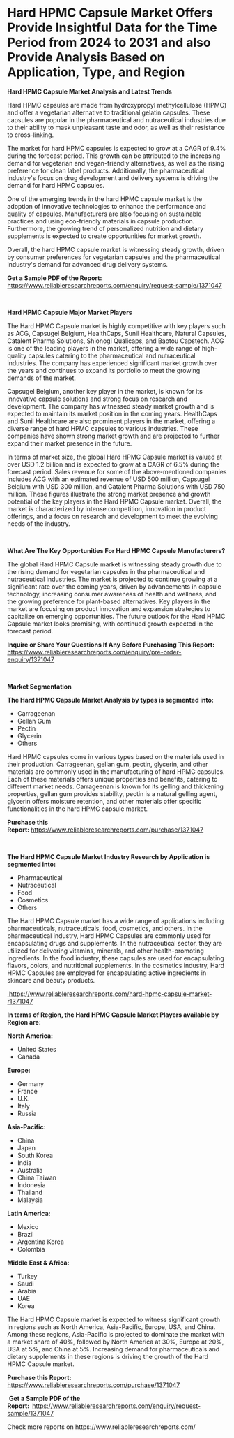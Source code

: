 <p><h1>Hard HPMC Capsule Market Offers Provide Insightful Data for the Time Period from 2024 to 2031 and also Provide Analysis Based on Application, Type, and Region</h1></p><p><strong>Hard HPMC Capsule Market Analysis and Latest Trends</strong></p>
<p><p>Hard HPMC capsules are made from hydroxypropyl methylcellulose (HPMC) and offer a vegetarian alternative to traditional gelatin capsules. These capsules are popular in the pharmaceutical and nutraceutical industries due to their ability to mask unpleasant taste and odor, as well as their resistance to cross-linking.</p><p>The market for hard HPMC capsules is expected to grow at a CAGR of 9.4% during the forecast period. This growth can be attributed to the increasing demand for vegetarian and vegan-friendly alternatives, as well as the rising preference for clean label products. Additionally, the pharmaceutical industry's focus on drug development and delivery systems is driving the demand for hard HPMC capsules.</p><p>One of the emerging trends in the hard HPMC capsule market is the adoption of innovative technologies to enhance the performance and quality of capsules. Manufacturers are also focusing on sustainable practices and using eco-friendly materials in capsule production. Furthermore, the growing trend of personalized nutrition and dietary supplements is expected to create opportunities for market growth.</p><p>Overall, the hard HPMC capsule market is witnessing steady growth, driven by consumer preferences for vegetarian capsules and the pharmaceutical industry's demand for advanced drug delivery systems.</p></p>
<p><strong>Get a Sample PDF of the Report:&nbsp;</strong> <a href="https://www.reliableresearchreports.com/enquiry/request-sample/1371047">https://www.reliableresearchreports.com/enquiry/request-sample/1371047</a></p>
<p>&nbsp;</p>
<p><strong>Hard HPMC Capsule Major Market Players</strong></p>
<p><p>The Hard HPMC Capsule market is highly competitive with key players such as ACG, Capsugel Belgium, HealthCaps, Sunil Healthcare, Natural Capsules, Catalent Pharma Solutions, Shionogi Qualicaps, and Baotou Capstech. ACG is one of the leading players in the market, offering a wide range of high-quality capsules catering to the pharmaceutical and nutraceutical industries. The company has experienced significant market growth over the years and continues to expand its portfolio to meet the growing demands of the market.</p><p>Capsugel Belgium, another key player in the market, is known for its innovative capsule solutions and strong focus on research and development. The company has witnessed steady market growth and is expected to maintain its market position in the coming years. HealthCaps and Sunil Healthcare are also prominent players in the market, offering a diverse range of hard HPMC capsules to various industries. These companies have shown strong market growth and are projected to further expand their market presence in the future.</p><p>In terms of market size, the global Hard HPMC Capsule market is valued at over USD 1.2 billion and is expected to grow at a CAGR of 6.5% during the forecast period. Sales revenue for some of the above-mentioned companies includes ACG with an estimated revenue of USD 500 million, Capsugel Belgium with USD 300 million, and Catalent Pharma Solutions with USD 750 million. These figures illustrate the strong market presence and growth potential of the key players in the Hard HPMC Capsule market. Overall, the market is characterized by intense competition, innovation in product offerings, and a focus on research and development to meet the evolving needs of the industry.</p></p>
<p>&nbsp;</p>
<p><strong>What Are The Key Opportunities For Hard HPMC Capsule Manufacturers?</strong></p>
<p><p>The global Hard HPMC Capsule market is witnessing steady growth due to the rising demand for vegetarian capsules in the pharmaceutical and nutraceutical industries. The market is projected to continue growing at a significant rate over the coming years, driven by advancements in capsule technology, increasing consumer awareness of health and wellness, and the growing preference for plant-based alternatives. Key players in the market are focusing on product innovation and expansion strategies to capitalize on emerging opportunities. The future outlook for the Hard HPMC Capsule market looks promising, with continued growth expected in the forecast period.</p></p>
<p><strong>Inquire or Share Your Questions If Any Before Purchasing This Report:</strong> <a href="https://www.reliableresearchreports.com/enquiry/pre-order-enquiry/1371047">https://www.reliableresearchreports.com/enquiry/pre-order-enquiry/1371047</a></p>
<p>&nbsp;</p>
<p><strong>Market Segmentation</strong></p>
<p><strong>The Hard HPMC Capsule Market Analysis by types is segmented into:</strong></p>
<p><ul><li>Carrageenan</li><li>Gellan Gum</li><li>Pectin</li><li>Glycerin</li><li>Others</li></ul></p>
<p><p>Hard HPMC capsules come in various types based on the materials used in their production. Carrageenan, gellan gum, pectin, glycerin, and other materials are commonly used in the manufacturing of hard HPMC capsules. Each of these materials offers unique properties and benefits, catering to different market needs. Carrageenan is known for its gelling and thickening properties, gellan gum provides stability, pectin is a natural gelling agent, glycerin offers moisture retention, and other materials offer specific functionalities in the hard HPMC capsule market.</p></p>
<p><strong>Purchase this Report:&nbsp;</strong><a href="https://www.reliableresearchreports.com/purchase/1371047">https://www.reliableresearchreports.com/purchase/1371047</a></p>
<p>&nbsp;</p>
<p><strong>The Hard HPMC Capsule Market Industry Research by Application is segmented into:</strong></p>
<p><ul><li>Pharmaceutical</li><li>Nutraceutical</li><li>Food</li><li>Cosmetics</li><li>Others</li></ul></p>
<p><p>The Hard HPMC Capsule market has a wide range of applications including pharmaceuticals, nutraceuticals, food, cosmetics, and others. In the pharmaceutical industry, Hard HPMC Capsules are commonly used for encapsulating drugs and supplements. In the nutraceutical sector, they are utilized for delivering vitamins, minerals, and other health-promoting ingredients. In the food industry, these capsules are used for encapsulating flavors, colors, and nutritional supplements. In the cosmetics industry, Hard HPMC Capsules are employed for encapsulating active ingredients in skincare and beauty products.</p></p>
<p><a href="https://www.reliableresearchreports.com/hard-hpmc-capsule-market-r1371047">&nbsp;https://www.reliableresearchreports.com/hard-hpmc-capsule-market-r1371047</a></p>
<p><strong>In terms of Region, the Hard HPMC Capsule Market Players available by Region are:</strong></p>
<p>
    <p> <strong> North America: </strong>
        <ul>
            <li>United States</li>
            <li>Canada</li>
        </ul>
        </p> 
    <p> <strong> Europe: </strong>
        <ul>
            <li>Germany</li>
            <li>France</li>
            <li>U.K.</li>
            <li>Italy</li>
            <li>Russia</li>
        </ul>
        </p> 
    <p> <strong> Asia-Pacific: </strong>
        <ul>
            <li>China</li>
            <li>Japan</li>
            <li>South Korea</li>
            <li>India</li>
            <li>Australia</li>
            <li>China Taiwan</li>
            <li>Indonesia</li>
            <li>Thailand</li>
            <li>Malaysia</li>
        </ul>
        </p> 
    <p> <strong> Latin America: </strong>
        <ul>
            <li>Mexico</li>
            <li>Brazil</li>
            <li>Argentina Korea</li>
            <li>Colombia</li>
        </ul>
        </p> 
    <p> <strong> Middle East & Africa: </strong>
        <ul>
            <li>Turkey</li>
            <li>Saudi</li>
            <li>Arabia</li>
            <li>UAE</li>
            <li>Korea</li>
        </ul>
    </p>
    </p>
<p><p>The Hard HPMC Capsule market is expected to witness significant growth in regions such as North America, Asia-Pacific, Europe, USA, and China. Among these regions, Asia-Pacific is projected to dominate the market with a market share of 40%, followed by North America at 30%, Europe at 20%, USA at 5%, and China at 5%. Increasing demand for pharmaceuticals and dietary supplements in these regions is driving the growth of the Hard HPMC Capsule market.</p></p>
<p><strong>Purchase this Report: </strong><a href="https://www.reliableresearchreports.com/purchase/1371047">https://www.reliableresearchreports.com/purchase/1371047</a></p>
<p>&nbsp;<strong>Get a Sample PDF of the Report:&nbsp;&nbsp;</strong><a href="https://www.reliableresearchreports.com/enquiry/request-sample/1371047">https://www.reliableresearchreports.com/enquiry/request-sample/1371047</a></p>
<p><strong></strong></p>
<p>Check more reports on https://www.reliableresearchreports.com/</p>